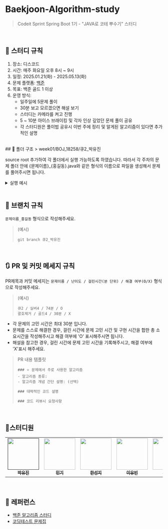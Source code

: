 # Baekjoon-Algorithm-study
> Codeit Sprint Spring Boot 1기 - "JAVA로 코테 뿌수기" 스터디
</br>

## 📝 스터디 규칙
1. 장소: 디스코드 
2. 시간: 매주 화요일 오후 8시 ~ 9시
3. 일정: 2025.01.21(화) - 2025.05.13(화)
4. 문제 플랫폼: [백준](https://www.acmicpc.net/)
5. 목표: 백준 골드 1 이상
6. 운영 방식:
   - 일주일에 5문제 풀이
   - 30분 보고 모르겠으면 해설 보기
   - 스터디는 카메라를 켜고 진행
   - 5 ~ 10분 아이스 브래이킹 및 각자 인상 깊었던 문제 풀이 공유
   - 각 스터디원은 풀이법 공유시 이번 주에 정리 및 알게된 알고리즘이 있다면 추가적인 설명
</br>
## 📂 폴더 구조
> week01/BOJ_18258/큐2_박유진 

source root 추가하여 각 폴더에서 실행 가능하도록 하였습니다. 따라서 각 주차의 문제 폴더 안에 {문제이름}_{홍길동}.java와 같은 형식의 이름으로 파일을 생성해서 문제를 풀어주시면 됩니다.

<details><summary> 실행 예시
</summary>
   
![실행예시](https://github.com/user-attachments/assets/70d71b89-8896-42a1-9de2-9556914696d3)

</details>
</br>


## 👏 브랜치 규칙
`문제이름_홍길동` 형식으로 작성해주세요.
> (예시)
> ```
> git branch 큐2_박유진
> ```
</br>

## 🔃 PR 및 커밋 메세지 규칙
PR제목과 커밋 메세지는 ` 문제이름 / 난이도 / 걸린시간(분 단위) / 해결 여부(O/X) ` 형식으로 작성해주세요.
> (예시)
> ```
> 큐2 / 실버4 / 74분 / O
> 괄호제거 / 골드4 / 30분 / X
> ```

- 각 문제의 고민 시간은 최대 30분 입니다.
- 문제를 스스로 해결한 경우, 걸린 시간에 문제 고민 시간 및 구현 시간을 합한 총 소요시간을 작성해주시고 해결 여부에 'O' 표시해주시면 됩니다.
- 해설을 참고한 경우, 걸린 시간에 문제 고민 시간을 기록해주시고, 해결 여부에 'X'표시 해주세요.

> PR 내용 템플릿
> ```
> ### ⭐️ 문제에서 주로 사용한 알고리즘 
> - 알고리즘 종류:
> - 알고리즘 개념 간단 설명: (선택)
> 
> ### 대략적인 코드 설명
> 
> ### 코드 리뷰시 요청사항
> ```
</br>

## 🙋스터디원

<table>
  <tbody>
    <tr>
      <td align="center"><a href=""><img src="https://avatars.githubusercontent.com/u/78692557?s=400&u=90aebdf3bc180f3661f3b132088f1b40429c5270&v=4" width="100px;" alt=""/><br /><sub><b> 박유진 </b></sub></a><br /></td>
<td align="center"><a href="https://github.com/GiMin0123"><img src="https://avatars.githubusercontent.com/u/111266826?v=4" width="100px;" alt=""/><br /><sub><b> 민기 </b></sub></a><br /></td>
<td align="center"><a href="https://github.com/hyanyul"><img src="https://avatars.githubusercontent.com/u/158116933?v=4" width="100px;" alt=""/><br /><sub><b> 한성지 </b></sub></a><br /></td>
<td align="center"><a href="https://github.com/iiyubb"><img src="https://avatars.githubusercontent.com/u/80386881?v=4" width="100px;" alt=""/><br /><sub><b> 이유빈 </b></sub></a><br /></td>
<td align="center"><a href="https://github.com/normaldeve"><img src="https://avatars.githubusercontent.com/u/128487020?v=4" width="100px;" alt=""/><br /><sub><b> 김준우 </b></sub></a><br /></td>
<td align="center"><a href="https://github.com/yinneu"><img src="https://avatars.githubusercontent.com/u/99879845?v=4" width="100px;" alt=""/><br /><sub><b> 연예림 </b></sub></a><br /></td>
    </tr>
  </tbody>
</table>
</br>

## 🌟 레퍼런스
- [백준 알고리즘 스터디](https://github.com/Stendhalsynd/baekjoon-algorithm-study/tree/main?tab=readme-ov-file)
- [코딩테스트 문제집](https://github.com/tony9402/baekjoon?tab=readme-ov-file)
